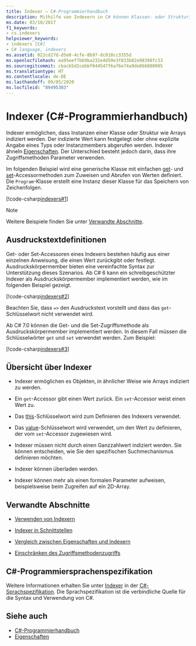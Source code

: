 ```yaml
---
title: Indexer – C#-Programmierhandbuch
description: Mithilfe von Indexern in C# können Klassen- oder Strukturinstanzen wie Arrays indiziert werden. Sie können den indizierten Wert festlegen oder abrufen, ohne einen Typ oder Instanzmember anzugeben.
ms.date: 03/10/2017
f1_keywords:
- cs.indexers
helpviewer_keywords:
- indexers [C#]
- C# language, indexers
ms.assetid: 022cd27d-d5e0-4cfe-8b97-dc018cc3355d
ms.openlocfilehash: ea95eef7bb9ba232e4d59e3f833b82e98398fc33
ms.sourcegitcommit: cbacb5d2cebbf044547f6af6e74a9de866800985
ms.translationtype: HT
ms.contentlocale: de-DE
ms.lasthandoff: 09/05/2020
ms.locfileid: "89495303"
---
```

# <a name="indexers-c-programming-guide"></a>Indexer (C#-Programmierhandbuch)

Indexer ermöglichen, dass Instanzen einer Klasse oder Struktur wie Arrays indiziert werden. Der indizierte Wert kann festgelegt oder ohne explizite Angabe eines Typs oder Instanzmembers abgerufen werden. Indexer ähneln [Eigenschaften](../classes-and-structs/properties.md). Der Unterschied besteht jedoch darin, dass ihre Zugriffsmethoden Parameter verwenden.  

 Im folgenden Beispiel wird eine generische Klasse mit einfachen [get](../../language-reference/keywords/get.md)- und [set](../../language-reference/keywords/set.md)-Accessormethoden zum Zuweisen und Abrufen von Werten definiert. Die `Program`-Klasse erstellt eine Instanz dieser Klasse für das Speichern von Zeichenfolgen.  
  
 [!code-csharp[indexers#1](../../../../samples/snippets/csharp/programming-guide/indexers/indexer-1.cs)]  
  
> [!NOTE]
> Weitere Beispiele finden Sie unter [Verwandte Abschnitte](./index.md#BKMK_RelatedSections).  
  
## <a name="expression-body-definitions"></a>Ausdruckstextdefinitionen  

Get- oder Set-Accessoren eines Indexers bestehen häufig aus einer einzelnen Anweisung, die einen Wert zurückgibt oder festlegt. Ausdruckskörpermember bieten eine vereinfachte Syntax zur Unterstützung dieses Szenarios. Ab C# 6 kann ein schreibgeschützter Indexer als Ausdruckskörpermember implementiert werden, wie im folgenden Beispiel gezeigt.

[!code-csharp[indexers#2](../../../../samples/snippets/csharp/programming-guide/indexers/indexer-2.cs)]  

Beachten Sie, dass `=>` den Ausdruckstext vorstellt und dass das `get`-Schlüsselwort nicht verwendet wird.

Ab C# 7.0 können die Get- und die Set-Zugriffsmethode als Ausdruckskörpermember implementiert werden. In diesem Fall müssen die Schlüsselwörter `get` und `set` verwendet werden. Zum Beispiel:

[!code-csharp[indexers#3](../../../../samples/snippets/csharp/programming-guide/indexers/indexer-3.cs)]  
  
## <a name="indexers-overview"></a>Übersicht über Indexer  
  
- Indexer ermöglichen es Objekten, in ähnlicher Weise wie Arrays indiziert zu werden.  
  
- Ein `get`-Accessor gibt einen Wert zurück. Ein `set`-Accessor weist einen Wert zu.  
  
- Das [this](../../language-reference/keywords/this.md)-Schlüsselwort wird zum Definieren des Indexers verwendet.  
  
- Das [value](../../language-reference/keywords/value.md)-Schlüsselwort wird verwendet, um den Wert zu definieren, der vom `set`-Accessor zugewiesen wird.  
  
- Indexer müssen nicht durch einen Ganzzahlwert indiziert werden. Sie können entscheiden, wie Sie den spezifischen Suchmechanismus definieren möchten.  
  
- Indexer können überladen werden.  
  
- Indexer können mehr als einen formalen Parameter aufweisen, beispielsweise beim Zugreifen auf ein 2D-Array.  
  
## <a name="related-sections"></a><a name="BKMK_RelatedSections"></a> Verwandte Abschnitte  
  
- [Verwenden von Indexern](./using-indexers.md)  
  
- [Indexer in Schnittstellen](./indexers-in-interfaces.md)  
  
- [Vergleich zwischen Eigenschaften und Indexern](./comparison-between-properties-and-indexers.md)  
  
- [Einschränken des Zugriffsmethodenzugriffs](../classes-and-structs/restricting-accessor-accessibility.md)  
  
## <a name="c-language-specification"></a>C#-Programmiersprachenspezifikation  

Weitere Informationen erhalten Sie unter [Indexer](~/_csharplang/spec/classes.md#indexers) in der [C#-Sprachspezifikation](/dotnet/csharp/language-reference/language-specification/introduction). Die Sprachspezifikation ist die verbindliche Quelle für die Syntax und Verwendung von C#.
  
## <a name="see-also"></a>Siehe auch

- [C#-Programmierhandbuch](../index.md)
- [Eigenschaften](../classes-and-structs/properties.md)
